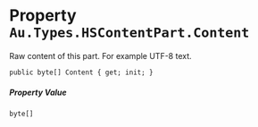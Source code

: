 # Property `Au.Types.HSContentPart.Content`

Raw content of this part. For example UTF-8 text.

```
public byte[] Content { get; init; }
```

##### Property Value

`byte[]`